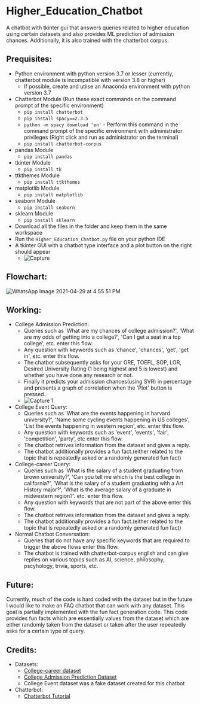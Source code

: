 # Higher_Education_Chatbot
A chatbot with tkinter gui that answers queries related to higher education using certain datasets and also provides ML prediction of admission chances. Additionally, it is also trained with the chatterbot corpus.

## Prequisites:
- Python environment with python version 3.7 or lesser (currently, chatterbot module is incompatible with version 3.8 or higher)
  - If possible, create and utiise an Anaconda environment with python version 3.7
- Chatterbot Module (Run these exact commands on the command prompt of the specific environment)
  - `pip install chatterbot`
  - `pip install spacy==2.3.5`
  - `python -m spacy download 'en'` - Perform this command in the command prompt of the specific environment with administrator privileges (Right click and run as administrator on the terminal)
  - `pip install chatterbot-corpus`
- pandas Module
  - `pip install pandas`
- tkinter Module
  - `pip install tk`
- ttkthemes Module
  - `pip install ttkthemes`
- matplotlib Module
  - `pip install matplotlib`
- seaborn Module
  - `pip install seaborn`
- sklearn Module
  - `pip install sklearn`
- Download all the files in the folder and keep them in the same workspace
- Run the `Higher_Education_Chatbot.py` file on your python IDE
- A tkinter GUI with a chatbot type interface and a plot button on the right should appear
  - ![Capture](https://user-images.githubusercontent.com/45400093/116785537-ba85cc80-aab7-11eb-93ed-2ef773b6401d.PNG)

## Flowchart:
![WhatsApp Image 2021-04-29 at 4 55 51 PM](https://user-images.githubusercontent.com/45400093/116784572-9bd10700-aab2-11eb-966c-8a61545d4aef.jpeg)

## Working:
- College Admission Prediction:
  - Queries such as 'What are my chances of college admission?', 'What are my odds of getting into a college?', 'Can I get a seat in a top college', etc. enter this flow.
  - Any question with keywords such as 'chance', 'chances', 'get', 'get in', etc. enter this flow.
  - The chatbot subsequently asks for your GRE, TOEFL, SOP, LOR, Desired University Rating (1 being highest and 5 is lowest) and whether you have done any research or not.
  - Finally it predicts your admission chances(using SVR) in percentage and presents a graph of correlation when the 'Plot' button is pressed.
  - ![Capture 1](https://user-images.githubusercontent.com/45400093/116785554-db4e2200-aab7-11eb-8e61-81da326aa65e.PNG)
- College Event Query:
  - Queries such as 'What are the events happening in harvard university?', 'Name some cycling events happening in US colleges', 'List the events happening in western region', etc. enter this flow.
  - Any question with keywords such as 'event', 'events', 'fair', 'competition', 'party', etc enter this flow.
  - The chatbot retrives information from the dataset and gives a reply.
  - The chatbot additionally provides a fun fact.(either related to the topic that is repeatedly asked or a randomly generated fun fact)
- College-career Query:
  - Queries such as 'What is the salary of a student graduating from brown university?', 'Can you tell me which is the best college in california?', 'What is the salary of a student graduating with a Art History major?', 'What is the average salary of a graduate in midwestern region?'. etc. enter this flow.
  - Any question with keywords that are not part of the above enter this flow.
  - The chatbot retrives information from the dataset and gives a reply.
  - The chatbot additionally provides a fun fact.(either related to the topic that is repeatedly asked or a randomly generated fun fact)
- Normal Chatbot Conversation:
  - Queries that do not have any specific keywords that are required to trigger the above flows enter this flow.
  - The chatbot is trained with chatterbot-corpus english and can give replies on various topics such as AI, science, philosophy, pscyhology, trivia, sports, etc.

## Future:
Currently, much of the code is hard coded with the dataset but in the future I would like to make an FAQ chatbot that can work with any dataset. This goal is partially implemented with the fun fact generation code. This code provides fun facts which are essentially values from the dataset which are either randomly taken from the dataset or taken after the user repeatedly asks for a certain type of query.

## Credits:
- Datasets:
  - [College-career dataset](https://www.kaggle.com/wsj/college-salaries)
  - [College Admission Prediction Dataset](https://www.kaggle.com/mohansacharya/graduate-admissions)
  - College Event dataset was a fake dataset created for this chatbot
- Chatterbot:
  - [Chatterbot Tutorial](https://chatterbot.readthedocs.io/en/stable/tutorial.html)
